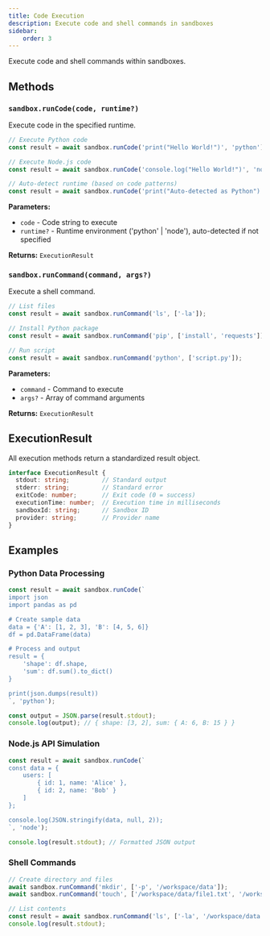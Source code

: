 ```yaml
---
title: Code Execution
description: Execute code and shell commands in sandboxes
sidebar:
    order: 3
---
```


Execute code and shell commands within sandboxes.

## Methods

### `sandbox.runCode(code, runtime?)`

Execute code in the specified runtime.

```typescript
// Execute Python code
const result = await sandbox.runCode('print("Hello World!")', 'python');

// Execute Node.js code
const result = await sandbox.runCode('console.log("Hello World!")', 'node');

// Auto-detect runtime (based on code patterns)
const result = await sandbox.runCode('print("Auto-detected as Python")');
```

**Parameters:**
- `code` - Code string to execute
- `runtime?` - Runtime environment ('python' | 'node'), auto-detected if not specified

**Returns:** `ExecutionResult`

### `sandbox.runCommand(command, args?)`

Execute a shell command.

```typescript
// List files
const result = await sandbox.runCommand('ls', ['-la']);

// Install Python package
const result = await sandbox.runCommand('pip', ['install', 'requests']);

// Run script
const result = await sandbox.runCommand('python', ['script.py']);
```

**Parameters:**
- `command` - Command to execute
- `args?` - Array of command arguments

**Returns:** `ExecutionResult`

## ExecutionResult

All execution methods return a standardized result object.

```typescript
interface ExecutionResult {
  stdout: string;         // Standard output
  stderr: string;         // Standard error
  exitCode: number;       // Exit code (0 = success)
  executionTime: number;  // Execution time in milliseconds
  sandboxId: string;      // Sandbox ID
  provider: string;       // Provider name
}
```

## Examples

### Python Data Processing

```typescript
const result = await sandbox.runCode(`
import json
import pandas as pd

# Create sample data
data = {'A': [1, 2, 3], 'B': [4, 5, 6]}
df = pd.DataFrame(data)

# Process and output
result = {
    'shape': df.shape,
    'sum': df.sum().to_dict()
}

print(json.dumps(result))
`, 'python');

const output = JSON.parse(result.stdout);
console.log(output); // { shape: [3, 2], sum: { A: 6, B: 15 } }
```

### Node.js API Simulation

```typescript
const result = await sandbox.runCode(`
const data = {
    users: [
        { id: 1, name: 'Alice' },
        { id: 2, name: 'Bob' }
    ]
};

console.log(JSON.stringify(data, null, 2));
`, 'node');

console.log(result.stdout); // Formatted JSON output
```

### Shell Commands

```typescript
// Create directory and files
await sandbox.runCommand('mkdir', ['-p', '/workspace/data']);
await sandbox.runCommand('touch', ['/workspace/data/file1.txt', '/workspace/data/file2.txt']);

// List contents
const result = await sandbox.runCommand('ls', ['-la', '/workspace/data']);
console.log(result.stdout);
```